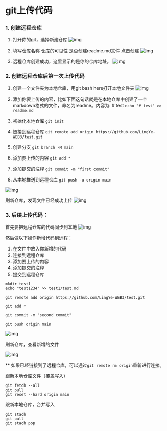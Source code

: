 # git上传代码


### 1. 创建远程仓库
1.  打开你的git，选择新建仓库
	![img](https://github.com/LingYe-WEB3/secure/blob/f456fa010c928145a516ed01b9bcf46e169285a7/git/image/Pasted%20image%2020230510111306.png)
2. 
	填写仓库名称
	仓库的可见性
	是否创建readme.md文件
	点击创建
	![img](https://github.com/LingYe-WEB3/secure/blob/eed589c47c8f8ad4978091db70824a1121a4a3e1/git/image/Pasted%20image%2020230510111548.png)

3. 远程仓库创建成功，这里显示的是你的仓库地址。
	![img](https://github.com/LingYe-WEB3/secure/blob/eed589c47c8f8ad4978091db70824a1121a4a3e1/git/image/Pasted%20image%2020230510111902.png)



### 2. 创建远程仓库后第一次上传代码

1.  创建一个文件夹为本地仓库，用git bash here打开本地文件夹
    ![img](https://github.com/LingYe-WEB3/secure/blob/6e36d74595bba3d395a168adf769df37aa307057/git/image/Pasted%20image%2020230510112212.png)

2.  添加你要上传的内容，比如下面这句话就是在本地仓库中创建了一个markdown格式的文件，命名为readme。内容为: # test
	`echo "# test" >> readme.md`
3.  初始化本地仓库
	`git init`
4. 链接到远程仓库
	`git remote add origin https://github.com/LingYe-WEB3/test.git`
5. 创建分支
	`git branch -M main`
1. 添加要上传的内容
	`git add *`
6. 添加提交的注释
	`git commit -m "first commit"`
7. 从本地推送到远程仓库
	`git push -u origin main`

 ![img](https://github.com/LingYe-WEB3/secure/blob/6e36d74595bba3d395a168adf769df37aa307057/git/image/Pasted%20image%2020230510135416.png)


刷新仓库，发现文件已经成功上传
![img](https://github.com/LingYe-WEB3/secure/blob/6e36d74595bba3d395a168adf769df37aa307057/git/image/Pasted%20image%2020230510135526.png)


### 3. 后续上传代码：

首先要把远程仓库的代码同步到本地
![img](https://github.com/LingYe-WEB3/secure/blob/6e36d74595bba3d395a168adf769df37aa307057/git/image/Pasted%20image%2020230510142610.png)

然后做以下操作新增代码到远程：
1. 在文件中放入你新增的代码
2. 连接到远程仓库
3. 添加要上传的内容
4. 添加提交的注释
5. 提交到远程仓库
```
mkdir test1
echo "test1234" >> test1/test.md

git remote add origin https://github.com/LingYe-WEB3/test.git

git add *

git commit -m "second commit"

git push origin main
```

![img](https://github.com/LingYe-WEB3/secure/blob/6e36d74595bba3d395a168adf769df37aa307057/git/image/Pasted%20image%2020230510140804.png)

刷新仓库，查看新增的文件

![img](https://github.com/LingYe-WEB3/secure/blob/6e36d74595bba3d395a168adf769df37aa307057/git/image/Pasted%20image%2020230510141028.png)

** 如果已经链接到了远程仓库，可以通过`git remote rm origin`重新进行连接。

跟新本地仓库文件（覆盖写入）
```
git fetch --all
git pull 
git reset --hard origin main
```

跟新本地仓库，合并写入
```
git stach
git pull
git stach pop
```